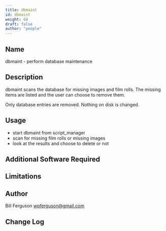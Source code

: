 ```yaml
---
title: dbmaint
id: dbmaint
weight: 68
draft: false
author: "people"
---
```


## Name

dbmaint - perform database maintenance

## Description

dbmaint scans the database for missing images and film rolls.  The
missing items are listed and the user can choose to remove them.

Only database entries are removed.  Nothing on disk is changed.

## Usage

* start dbmaint from script_manager
* scan for missing film rolls or missing images
* look at the results and choose to delete or not

## Additional Software Required


## Limitations


## Author

Bill Ferguson <wpferguson@gmail.com>

## Change Log
